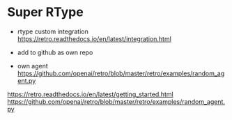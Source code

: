 # Super RType

- rtype custom integration
https://retro.readthedocs.io/en/latest/integration.html

- add to github as own repo

- own agent
https://github.com/openai/retro/blob/master/retro/examples/random_agent.py

https://retro.readthedocs.io/en/latest/getting_started.html
https://github.com/openai/retro/blob/master/retro/examples/random_agent.py
